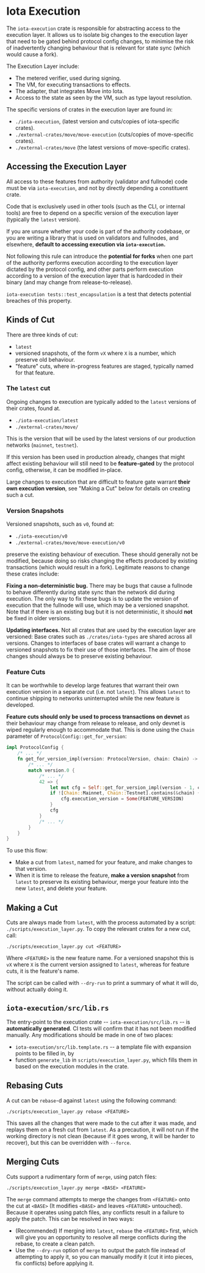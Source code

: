 # Iota Execution

The `iota-execution` crate is responsible for abstracting access to the
execution layer. It allows us to isolate big changes to the execution
layer that need to be gated behind protocol config changes, to
minimise the risk of inadvertently changing behaviour that is relevant
for state sync (which would cause a fork).

The Execution Layer include:

- The metered verifier, used during signing.
- The VM, for executing transactions to effects.
- The adapter, that integrates Move into Iota.
- Access to the state as seen by the VM, such as type layout
  resolution.

The specific versions of crates in the execution layer are found in:

- `./iota-execution`, (latest version and cuts/copies of iota-specific
  crates).
- `./external-crates/move/move-execution` (cuts/copies of move-specific
  crates).
- `./external-crates/move` (the latest versions of move-specific
  crates).

## Accessing the Execution Layer

All access to these features from authority (validator and fullnode)
code must be via `iota-execution`, and not by directly depending a
constituent crate.

Code that is exclusively used in other tools (such as the CLI, or
internal tools) are free to depend on a specific version of the
execution layer (typically the `latest` version).

If you are unsure whether your code is part of the authority codebase,
or you are writing a library that is used on validators and fullnodes,
and elsewhere, **default to accessing execution via `iota-execution`.**

Not following this rule can introduce the **potential for forks** when
one part of the authority performs execution according to the
execution layer dictated by the protocol config, and other parts
perform execution according to a version of the execution layer that
is hardcoded in their binary (and may change from release-to-release).

`iota-execution tests::test_encapsulation` is a test that detects
potential breaches of this property.

## Kinds of Cut

There are three kinds of cut:

- `latest`
- versioned snapshots, of the form `vX` where `X` is a number, which
  preserve old behaviour.
- "feature" cuts, where in-progress features are staged, typically
  named for that feature.

### The `latest` cut

Ongoing changes to execution are typically added to the `latest`
versions of their crates, found at.

- `./iota-execution/latest`
- `./external-crates/move/`

This is the version that will be used by the latest versions of our
production networks (`mainnet`, `testnet`).

If this version has been used in production already, changes that
might affect existing behaviour will still need to be
**feature-gated** by the protocol config, otherwise, it can be
modified in-place.

Large changes to execution that are difficult to feature gate warrant
**their own execution version**, see "Making a Cut" below for details
on creating such a cut.

### Version Snapshots

Versioned snapshots, such as `v0`, found at:

- `./iota-execution/v0`
- `./external-crates/move/move-execution/v0`

preserve the existing behaviour of execution. These should generally
not be modified, because doing so risks changing the effects produced
by existing transactions (which would result in a fork). Legitimate
reasons to change these crates include:

**Fixing a non-deterministic bug.** There may be bugs that cause a
fullnode to behave differently during state sync than the network did
during execution. The only way to fix these bugs is to update the
version of execution that the fullnode will use, which may be a
versioned snapshot. Note that if there is an existing bug but it is
not deterministic, it should **not** be fixed in older versions.

**Updating interfaces.** Not all crates that are used by the
execution layer are versioned: Base crates such as
`./crates/iota-types` are shared across all versions. Changes to
interfaces of base crates will warrant a change to versioned snapshots
to fix their use of those interfaces. The aim of those changes should
always be to preserve existing behaviour.

### Feature Cuts

It can be worthwhile to develop large features that warrant their own
execution version in a separate cut (i.e. not `latest`). This allows
`latest` to continue shipping to networks uninterrupted while the new
feature is developed.

**Feature cuts should only be used to process transactions on devnet**
as their behaviour may change from release to release, and only devnet
is wiped regularly enough to accommodate that. This is done using the
`Chain` parameter of `ProtocolConfig::get_for_version`:

```rust
impl ProtocolConfig {
    /* ... */
    fn get_for_version_impl(version: ProtocolVersion, chain: Chain) -> Self {
        /* ... */
        match version.0 {
            /* ... */
            42 => {
                let mut cfg = Self::get_for_version_impl(version - 1, chain);
                if ![Chain::Mainnet, Chain::Testnet].contains(&chain) {
                    cfg.execution_version = Some(FEATURE_VERSION)
                }
                cfg
            }
            /* ... */
        }
    }
}
```

To use this flow:

- Make a cut from `latest`, named for your feature, and make changes
  to that version.
- When it is time to release the feature, **make a version snapshot**
  from `latest` to preserve its existing behaviour, merge your feature
  into the new `latest`, and delete your feature.

## Making a Cut

Cuts are always made from `latest`, with the process automated by a
script: `./scripts/execution_layer.py`. To copy the relevant crates
for a new cut, call:

```shell
./scripts/execution_layer.py cut <FEATURE>
```

Where `<FEATURE>` is the new feature name. For a versioned snapshot
this is `vX` where `X` is the current version assigned to `latest`,
whereas for feature cuts, it is the feature's name.

The script can be called with `--dry-run` to print a summary of what
it will do, without actually doing it.

## `iota-execution/src/lib.rs`

The entry-point to the execution crate -- `iota-execution/src/lib.rs`
-- is **automatically generated**. CI tests will confirm that it has
not been modified manually. Any modifications should be made in one
of two places:

- `iota-execution/src/lib.template.rs` -- a template file with
  expansion points to be filled in, by
- function `generate_lib` in `scripts/execution_layer.py`, which fills
  them in based on the execution modules in the crate.

## Rebasing Cuts

A cut can be `rebase`-d against `latest` using the following command:

```shell
./scripts/execution_layer.py rebase <FEATURE>
```

This saves all the changes that were made to the cut after it was
made, and replays them on a fresh cut from `latest`. As a precaution,
it will not run if the working directory is not clean (because if it
goes wrong, it will be harder to recover), but this can be overridden
with `--force`.

## Merging Cuts

Cuts support a rudimentary form of `merge`, using patch files:

```shell
./scripts/execution_layer.py merge <BASE> <FEATURE>
```

The `merge` command attempts to merge the changes from `<FEATURE>`
onto the cut at `<BASE>` (It modifies `<BASE>` and leaves `<FEATURE>`
untouched). Because it operates using patch files, any conflicts
result in a failure to apply the patch. This can be resolved in two
ways:

- (Recommended) If merging into `latest`, `rebase` the `<FEATURE>`
  first, which will give you an opportunity to resolve all merge
  conflicts during the rebase, to create a clean patch.
- Use the `--dry-run` option of `merge` to output the patch file
  instead of attempting to apply it, so you can manually modify it
  (cut it into pieces, fix conflicts) before applying it.
